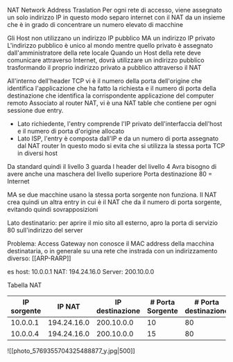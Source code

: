 NAT Network Address Traslation 
Per ogni rete di accesso, viene assegnato un solo indirizzo IP in questo modo separo internet con il NAT da un insieme che è in grado di concentrare un numero elevato di macchine

Gli Host non utilizzano un indirizzo IP pubblico MA un indirizzo IP privato
L'indirizzo pubblico è unico al mondo mentre quello privato è assegnato dall'amministratore della rete locale
Quando un Host della rete deve comunicare attraverso Internet, dovrà utilizzare un indirizzo pubblico trasformando il proprio indirizzo privato a pubblico attraverso il NAT

All'interno dell'header TCP vi è il numero della porta dell'origine che identifica l'applicazione che ha fatto la richiesta e il numero di porta della destinazione che identifica la corrispondente applicazione del computer remoto
Associato al router NAT, vi è una NAT table che contiene per ogni sessione due entry.
- Lato richiedente, l'entry comprende l'IP privato dell'interfaccia dell'host e il numero di porta d'origine allocato
- Lato ISP, l'entry è composta dall'IP e da un numero di porta assegnato dal NAT router
In questo modo si evita che si utilizza la stessa porta TCP in diversi host

Da standard quindi il livello 3 guarda l header del livello 4
Avra bisogno di avere anche una maschera del livello superiore
Porta destinazione 80 = Internet

MA se due macchine usano la stessa porta sorgente non funziona. 
Il NAT crea quindi un altra entry in cui è il NAT che da il numero di porta sorgente, evitando quindi sovrapposizioni

Lato destinatario: per aprire il mio sito all esterno, apro la porta di servizio 80 sull'indirizzo del server

Problema: Access Gateway non conosce il MAC address della macchina destinataria, o in generale su una rete che instrada con un indirizzamento diverso: [[ARP-RARP]]

es 
host: 10.0.0.1 
NAT: 194.24.16.0
Server: 200.10.0.0

Tabella NAT

| IP sorgente | IP NAT      | IP destinazione | # Porta Sorgente | # Porta destinazione |  Porta NAT   |
| ----------- | ----------- | --------------- | ---------------- | -------------------- | --- |
| 10.0.0.1    | 194.24.16.0 | 200.10.0.0      | 10               | 80                   |10     |
| 10.0.0.4    | 194.24.16.0 | 200.10.0.0      | 15               | 80                   | 11    |

![[photo_5769355704325488877_y.jpg|500]]